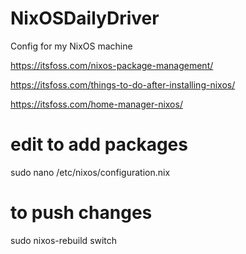 # NixOSDailyDriver
Config for my NixOS machine

https://itsfoss.com/nixos-package-management/

https://itsfoss.com/things-to-do-after-installing-nixos/

https://itsfoss.com/home-manager-nixos/

# edit to add packages
sudo nano /etc/nixos/configuration.nix

# to push changes
sudo nixos-rebuild switch


